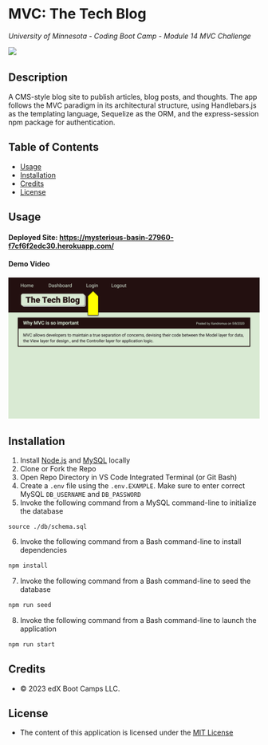 # MVC: The Tech Blog
*University of Minnesota - Coding Boot Camp - Module 14 MVC Challenge*

[![](https://img.shields.io/badge/License-MIT_License-blue)](https://choosealicense.com/licenses/mit/)

## Description

A CMS-style blog site to publish articles, blog posts, and thoughts. The app follows the MVC paradigm in its architectural structure, using Handlebars.js as the templating language, Sequelize as the ORM, and the express-session npm package for authentication.

## Table of Contents
- [Usage](#usage)
- [Installation](#installation)
- [Credits](#credits)
- [License](#license)

## Usage

#### Deployed Site: https://mysterious-basin-27960-f7cf6f2edc30.herokuapp.com/
#### Demo Video

[![A video thumbnail shows the application with a play button overlaying the view.](./_challenge_info/Assets/14-mvc-homework-demo-01.gif)](https://drive.google.com/file/d/1gSIk0f-nTdhPcgkUQjwK50iPHKZmVkEx/view)

## Installation 

1. Install [Node.js](https://nodejs.org/) and [MySQL](https://www.mysql.com/) locally
2. Clone or Fork the Repo
3. Open Repo Directory in VS Code Integrated Terminal (or Git Bash)
4. Create a `.env` file using the `.env.EXAMPLE`. Make sure to enter correct MySQL `DB_USERNAME` and `DB_PASSWORD`
5. Invoke the following command from a MySQL command-line to initialize the database
```
source ./db/schema.sql
```
6. Invoke the following command from a Bash command-line to install dependencies
```bash
npm install
```
7. Invoke the following command from a Bash command-line to seed the database
```bash
npm run seed
```
8. Invoke the following command from a Bash command-line to launch the application
```bash
npm run start
```


## Credits
- © 2023 edX Boot Camps LLC.


## License

- The content of this application is licensed under the [MIT License](https://choosealicense.com/licenses/mit/)

